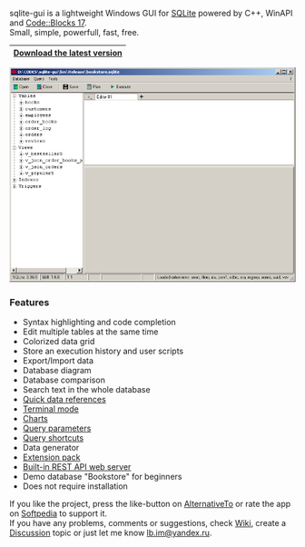 sqlite-gui is a lightweight Windows GUI for [SQLite](https://www.sqlite.org/index.html) powered by C++, WinAPI and [Code::Blocks 17](http://www.codeblocks.org/). <br>
Small, simple, powerfull, fast, free.

|[**Download the latest version**](https://github.com/little-brother/sqlite-gui/releases/latest)|
|-------------------------------------------------------------------------------------------|


![View](resources/demo.webp)


### Features
* Syntax highlighting and code completion
* Edit multiple tables at the same time
* Colorized data grid
* Store an execution history and user scripts
* Export/Import data
* Database diagram
* Database comparison
* Search text in the whole database
* [Quick data references](https://github.com/little-brother/sqlite-gui/wiki#quick-references)
* [Terminal mode](https://raw.githubusercontent.com/little-brother/sqlite-gui/master/resources/terminal.webp)
* [Charts](https://github.com/little-brother/sqlite-gui/wiki#charts)
* [Query parameters](https://github.com/little-brother/sqlite-gui/wiki#query-parameters)
* [Query shortcuts](https://github.com/little-brother/sqlite-gui/wiki#query-shortcuts)
* Data generator
* [Extension pack](https://github.com/little-brother/sqlite-gui/wiki#extensions)
* [Built-in REST API web server](https://github.com/little-brother/sqlite-gui/wiki#rest-api-web-server)
* Demo database "Bookstore" for beginners
* Does not require installation


If you like the project, press the like-button on [AlternativeTo](https://alternativeto.net/software/sqlite-gui/about) or rate the app on [Softpedia](https://www.softpedia.com/get/Internet/Servers/Database-Utils/SQLite-GUI-LB.shtml) to support it.<br>
If you have any problems, comments or suggestions, check [Wiki](https://github.com/little-brother/sqlite-gui/wiki), create a [Discussion](https://github.com/little-brother/sqlite-gui/discussions) topic or just let me know <a href="mailto:lb.im@yandex.ru?subject=sqlite-gui">lb.im@yandex.ru</a>.
